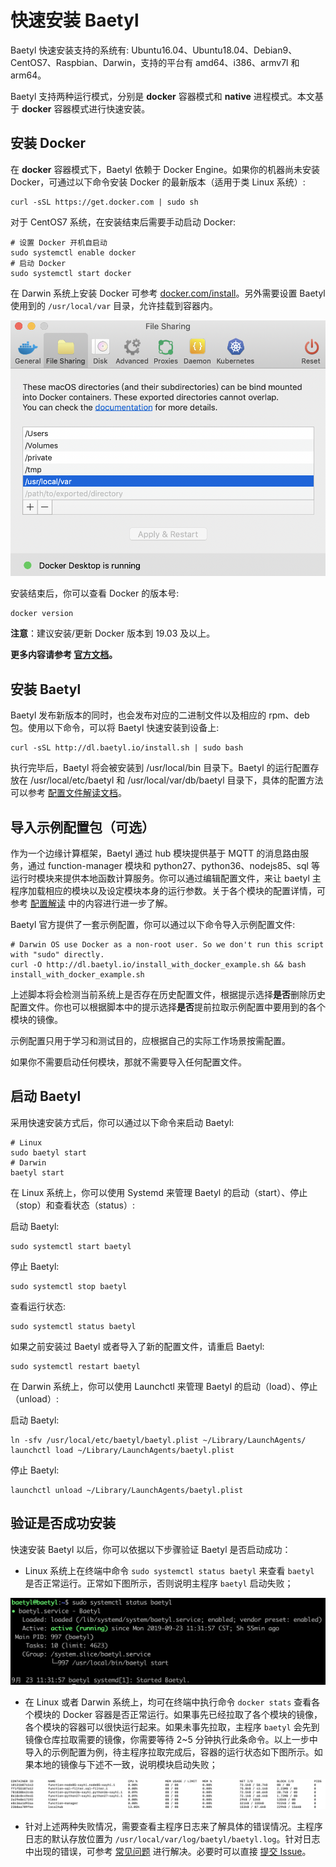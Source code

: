 # 快速安装 Baetyl

Baetyl 快速安装支持的系统有: Ubuntu16.04、Ubuntu18.04、Debian9、CentOS7、Raspbian、Darwin，支持的平台有 amd64、i386、armv7l 和 arm64。

Baetyl 支持两种运行模式，分别是 **docker** 容器模式和 **native** 进程模式。本文基于 **docker** 容器模式进行快速安装。

## 安装 Docker

在 **docker** 容器模式下，Baetyl 依赖于 Docker Engine。如果你的机器尚未安装 Docker，可通过以下命令安装 Docker 的最新版本（适用于类 Linux 系统）:

```shell
curl -sSL https://get.docker.com | sudo sh
```

对于 CentOS7 系统，在安装结束后需要手动启动 Docker:

```shell
# 设置 Docker 开机自启动
sudo systemctl enable docker
# 启动 Docker
sudo systemctl start docker
```

在 Darwin 系统上安装 Docker 可参考 [docker.com/install](https://docs.docker.com/docker-for-mac/install/)。另外需要设置 Baetyl 使用到的 `/usr/local/var` 目录，允许挂载到容器内。

![Mount path on Mac](../images/install/docker-path-mount-on-mac.png) 

安装结束后，你可以查看 Docker 的版本号:

```shell
docker version
```

**注意**：建议安装/更新 Docker 版本到 19.03 及以上。

**更多内容请参考 [官方文档](https://docs.docker.com/install/)。**

## 安装 Baetyl

Baetyl 发布新版本的同时，也会发布对应的二进制文件以及相应的 rpm、deb 包。使用以下命令，可以将 Baetyl 快速安装到设备上:

```shell
curl -sSL http://dl.baetyl.io/install.sh | sudo bash
```

执行完毕后，Baetyl 将会被安装到 /usr/local/bin 目录下。Baetyl 的运行配置存放在 /usr/local/etc/baetyl 和 /usr/local/var/db/baetyl 目录下，具体的配置方法可以参考 [配置文件解读文档](guides/Config-interpretation.md)。

## 导入示例配置包（可选）

作为一个边缘计算框架，Baetyl 通过 hub 模块提供基于 MQTT 的消息路由服务，通过 function-manager 模块和 python27、python36、nodejs85、sql 等运行时模块来提供本地函数计算服务。你可以通过编辑配置文件，来让 baetyl 主程序加载相应的模块以及设定模块本身的运行参数。关于各个模块的配置详情，可参考 [配置解读](../guides/Config-interpretation.md) 中的内容进行进一步了解。

Baetyl 官方提供了一套示例配置，你可以通过以下命令导入示例配置文件:

```shell
# Darwin OS use Docker as a non-root user. So we don't run this script with "sudo" directly.
curl -O http://dl.baetyl.io/install_with_docker_example.sh && bash install_with_docker_example.sh
```

上述脚本将会检测当前系统上是否存在历史配置文件，根据提示选择**是否**删除历史配置文件。你也可以根据脚本中的提示选择**是否**提前拉取示例配置中要用到的各个模块的镜像。

示例配置只用于学习和测试目的，应根据自己的实际工作场景按需配置。

如果你不需要启动任何模块，那就不需要导入任何配置文件。

## 启动 Baetyl

采用快速安装方式后，你可以通过以下命令来启动 Baetyl:

```shell
# Linux
sudo baetyl start
# Darwin
baetyl start
```

在 Linux 系统上，你可以使用 Systemd 来管理 Baetyl 的启动（start）、停止（stop）和查看状态（status）:

启动 Baetyl:

```shell
sudo systemctl start baetyl
```

停止 Baetyl:

```shell
sudo systemctl stop baetyl
```

查看运行状态:

```shell
sudo systemctl status baetyl
```

如果之前安装过 Baetyl 或者导入了新的配置文件，请重启 Baetyl:

```shell
sudo systemctl restart baetyl
```

在 Darwin 系统上，你可以使用 Launchctl 来管理 Baetyl 的启动（load）、停止（unload）:

启动 Baetyl:

```shell
ln -sfv /usr/local/etc/baetyl/baetyl.plist ~/Library/LaunchAgents/
launchctl load ~/Library/LaunchAgents/baetyl.plist 
```

停止 Baetyl:

```shell
launchctl unload ~/Library/LaunchAgents/baetyl.plist 
```

## 验证是否成功安装

快速安装 Baetyl 以后，你可以依据以下步骤验证 Baetyl 是否启动成功：

- Linux 系统上在终端中命令 `sudo systemctl status baetyl` 来查看 `baetyl` 是否正常运行。正常如下图所示，否则说明主程序 `baetyl` 启动失败；

![Baetyl](../images/install/systemctl-status.png)

- 在 Linux 或者 Darwin 系统上，均可在终端中执行命令 `docker stats` 查看各个模块的 Docker 容器是否正常运行。如果事先已经拉取了各个模块的镜像，各个模块的容器可以很快运行起来。如果未事先拉取，主程序 `baetyl` 会先到镜像仓库拉取需要的镜像，你需要等待 2~5 分钟执行此条命令。以上一步中导入的示例配置为例，待主程序拉取完成后，容器的运行状态如下图所示。如果本地的镜像与下述不一致，说明模块启动失败；

![当前运行 docker 容器查询](../images/install/docker-stats.png)

- 针对上述两种失败情况，需要查看主程序日志来了解具体的错误情况。主程序日志的默认存放位置为 `/usr/local/var/log/baetyl/baetyl.log`。针对日志中出现的错误，可参考 [常见问题](../FAQ.md) 进行解决。必要时可以直接 [提交 Issue](https://github.com/baetyl/baetyl/issues)。
